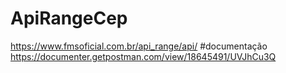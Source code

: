 # ApiRangeCep
https://www.fmsoficial.com.br/api_range/api/
#documentação
https://documenter.getpostman.com/view/18645491/UVJhCu3Q
